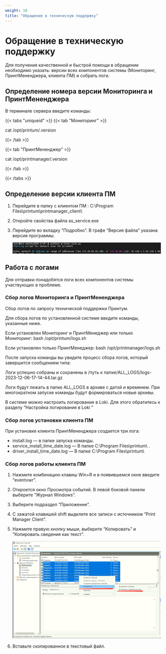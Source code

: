 ```yaml
---
weight: 10
title: "Обращение в техническую поддержку"
---
```


# Обращение в техническую поддержку

Для получения качественной и быстрой помощи в обращении необходимо указать: версии всех компонентов системы (Мониторинг, ПринтМененджера, клиента ПМ) и собрать логи. 

## Определение номера версии Мониторинга и ПринтМененджера

В терминале сервера введите команды:

{{< tabs "uniqueid" >}}
{{< tab "Мониторинг" >}}

cat /opt/printum/.version

{{< /tab >}}

{{< tab "ПринтМененджер" >}}

cat /opt/printmanager/.version

{{< /tab >}}

{{< /tabs >}}

## Определение версии клиента ПМ

1. Перейдите в папку с клиентом ПМ : C:\Program Files\printum\printmanager_client\
2. Откройте свойства файла as_service.exe
3. Перейдите во вкладку “Подробно”. В графе “Версия файла” указана версия программы.

    ![изображение](screnn_printerpy_1.png)


## Работа с логами
Для отправки понадобятся логи всех компонентов системы участвующих в проблеме. 

### Сбор логов Мониторинга и ПринтМененджера

Сбор логов по запросу технической поддержки Принтум.

Для сбора логов по установленной системе введите команды, указанные ниже.

Если установлен Мониторинг и ПринтМенеджер или только Мониторинг:
    bash /opt/printum/logs.sh

Если установлен только ПринтМенеджер:
    bash /opt/printmanager/logs.sh

После запуска команды вы увидите процесс сбора логов, который завершится сообщением типа:

Логи успешно собраны и сохранены в
 /путь к папке/ALL_LOGS/logs-2023-12-06-17-14-44.tar.gz

Логи будут лежать в папке ALL_LOGS в архиве с датой и временем.
При многократном запуске команды будут формироваться новые архивы.

В системе можно настроить логирование в Loki. Для этого обратитесь к разделу “Настройка логирования в Loki “

### Сбор логов установки клиента ПМ

При установке клиента ПринтМененджера создается три лога:

+ install.log — в папке запуска команды.
+ service_install_time_date.log — В папке C:\Program Files\printum\ .
+ driver_install_time_date.log — В папке C:\Program Files\printum\

### Сбор логов работы клиента ПМ

1. Нажмите комбинацию клавиш Win+R и в появившемся окне введите “eventvwr”.
2. Откроется окно Просмотра событий. В левой боковой панели выберите “Журнал Windows”. 
3. Выберите подраздел “Приложение”.
4. С зажатой клавишей shift выделите все записи с источником “Print Manager Client”.
5. Нажмите правую кнопку мыши, выберите “Копировать” и  “Копировать сведения как текст”.

    ![pm_version](PM_version_scren.png)

6. Вставьте скопированное в текстовый файл. 

